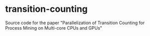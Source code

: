 # transition-counting
Source code for the paper "Parallelization of Transition Counting for Process Mining on Multi-core CPUs and GPUs"
